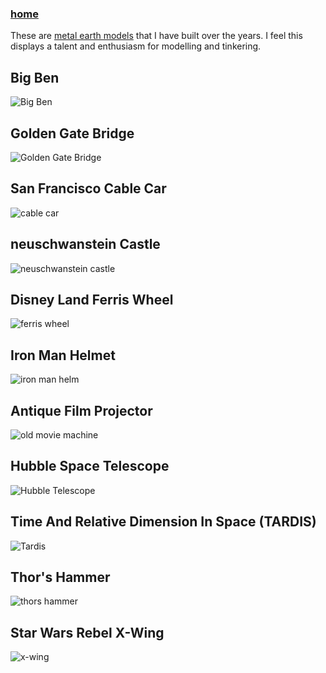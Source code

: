 ### [home](../index.md)

These are [metal earth models](http://www.fascinations.com/metalearth) that I have built over the years.
I feel this displays a talent and enthusiasm for modelling and tinkering.

## Big Ben
![Big Ben](photos/bigben.jpg)

## Golden Gate Bridge
![Golden Gate Bridge](photos/bridge.jpg)

## San Francisco Cable Car
![cable car](photos/cablecar.jpg)

## neuschwanstein Castle
![neuschwanstein castle](photos/castle.jpg)

## Disney Land Ferris Wheel
![ferris wheel](photos/ferriswheel.jpg)

## Iron Man Helmet
![iron man helm](photos/ironman.jpg)

## Antique Film Projector
![old movie machine](photos/projector.jpg)

## Hubble Space Telescope
![Hubble Telescope](photos/satalite.jpg)

## Time And Relative Dimension In Space (TARDIS)
![Tardis](photos/tardis.jpg)

## Thor's Hammer
![thors hammer](photos/thor.jpg)

## Star Wars Rebel X-Wing
![x-wing](photos/xwing.jpg)
